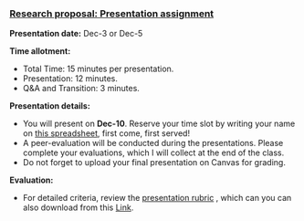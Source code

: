 ### [Research proposal: Presentation assignment](https://aselshall.github.io/rm/hw/presentation-hw)

**Presentation date:** Dec-3 or Dec-5

**Time allotment:**  
- Total Time: 15 minutes per presentation.
- Presentation: 12 minutes.
- Q&A and Transition: 3 minutes.

**Presentation details:**
- You will present on **Dec-10**. Reserve your time slot by writing your name on [this spreadsheet](https://docs.google.com/spreadsheets/d/1G-99MJ8G02TWRa-Wj1ddzGLvPtAC-wa310zh5G30alo/edit?usp=sharing), first come, first served!
- A peer-evaluation will be conducted during the presentations. Please complete your evaluations, which I will collect at the end of the class.
- Do not forget to upload your final presentation on Canvas for grading.

**Evaluation:**
- For detailed criteria, review the [presentation rubric](https://aselshall.github.io/rm/hw/presentation-rubric) , which can you can also download from this [Link](https://aselshall.github.io/rm/hw/Presentation%20rubric.docx).
